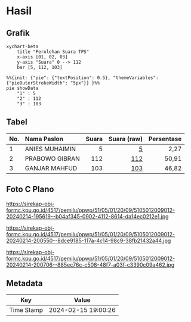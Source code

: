 # Hasil

## Grafik

```mermaid
xychart-beta
    title "Perolehan Suara TPS"
    x-axis [01, 02, 03]
    y-axis "Suara" 0 --> 112
    bar [5, 112, 103]
```

```mermaid
%%{init: {"pie": {"textPosition": 0.5}, "themeVariables": {"pieOuterStrokeWidth": "5px"}} }%%
pie showData
    "1" : 5
    "2" : 112
    "3" : 103
```

## Tabel

| No. | Nama Paslon    | Suara | Suara (raw) | Persentase |
|:--- |:-------------- | -----:| -----------:| ----------:|
| 1   | ANIES MUHAIMIN | 5     | [5][p-1]    | 2,27       |
| 2   | PRABOWO GIBRAN | 112   | [112][p-2]  | 50,91      |
| 3   | GANJAR MAHFUD  | 103   | [103][p-3]  | 46,82      |


[p-1]: https://github.com/gigit-pemilu/pemilu-2024-51-bali/blob/main/pilpres/hitung-suara/sub/51-bali/sub/05-klungkung/sub/01-nusa-penida/sub/2009-kutampi/sub/012-tps/sub/paslon-1.txt
[p-2]: https://github.com/gigit-pemilu/pemilu-2024-51-bali/blob/main/pilpres/hitung-suara/sub/51-bali/sub/05-klungkung/sub/01-nusa-penida/sub/2009-kutampi/sub/012-tps/sub/paslon-2.txt
[p-3]: https://github.com/gigit-pemilu/pemilu-2024-51-bali/blob/main/pilpres/hitung-suara/sub/51-bali/sub/05-klungkung/sub/01-nusa-penida/sub/2009-kutampi/sub/012-tps/sub/paslon-3.txt

## Foto C Plano

https://sirekap-obj-formc.kpu.go.id/4517/pemilu/ppwp/51/05/01/20/09/5105012009012-20240214-195619--b04af345-0902-4112-8614-da14ec0212e1.jpg

https://sirekap-obj-formc.kpu.go.id/4517/pemilu/ppwp/51/05/01/20/09/5105012009012-20240214-200550--8dce9185-117a-4c14-98c9-38fb21432a44.jpg

https://sirekap-obj-formc.kpu.go.id/4517/pemilu/ppwp/51/05/01/20/09/5105012009012-20240214-200706--885ec76c-c508-48f7-a03f-c3390c09a462.jpg


## Metadata

| Key        | Value               |
| ---------- | ------------------- |
| Time Stamp | 2024-02-15 19:00:26 |



